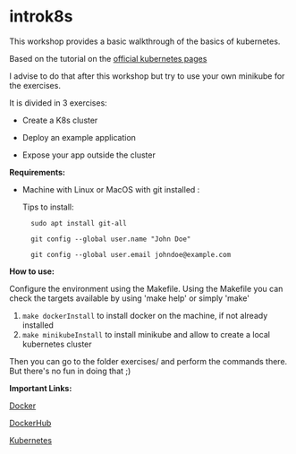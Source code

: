 # introk8s
This workshop provides a basic walkthrough of the basics of kubernetes. 

Based on the tutorial on the [official kubernetes pages](https://kubernetes.io/docs/tutorials/kubernetes-basics/) 

I advise to do that after this workshop but try to use your own minikube for the exercises.

It is divided in 3 exercises:

* Create a K8s cluster

* Deploy an example application

* Expose your app outside the cluster

**Requirements:**

* Machine with Linux or MacOS with git installed :

    Tips to install:

        sudo apt install git-all

        git config --global user.name "John Doe"

        git config --global user.email johndoe@example.com

**How to use:**

Configure the environment using the Makefile.
Using the Makefile you can check the targets available by using 'make help' or simply 'make'

1. `make dockerInstall` to install docker on the machine, if not already installed
2. `make minikubeInstall` to install minikube and allow to create a local kubernetes cluster

Then you can go to the folder exercises/ and perform the commands there.
But there's no fun in doing that ;)


**Important Links:**

[Docker](https://www.docker.com)

[DockerHub](https://hub.docker.com)

[Kubernetes](https://kubernetes.io)

